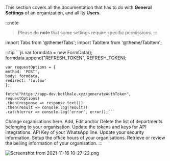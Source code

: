 This section covers all the documentation that has to do with **General Settings** of an organization, and all its **Users**.

:::note
> Please do **note** that some settings require specific permissions.
:::

import Tabs from '@theme/Tabs';
import TabItem from '@theme/TabItem';

:::tip
<Tabs>
  <TabItem value="account" label="Account" default>
    ```js
    var formdata = new FormData();
    formdata.append("REFRESH_TOKEN", REFRESH_TOKEN);

    var requestOptions = {
    method: 'POST',
    body: formdata,
    redirect: 'follow'
    };

    fetch("https://app-dev.botlhale.xyz/generateAuthToken", requestOptions)
    .then(response => response.text())
    .then(result => console.log(result))
    .catch(error => console.log('error', error));```  
  </TabItem>
  <TabItem value="organisations" label="Organisations">
    Change organisations here.
  </TabItem>
  <TabItem value="departments" label="Departments">
    Add, Edit and/or Delete the list of departments belonging to your organisation.
  </TabItem>
  <TabItem value="api" label="API">
    Update the tokens and keys for API integrations. API Key of your WhatsApp line.
  </TabItem>
  <TabItem value="security" label="Security">
    Update your security information.
  </TabItem>
  <TabItem value="office-hours" label="Office Hours">
    Setup the office hours of your organisations.
  </TabItem>
  <TabItem value="billing-usage" label="Billing & Usage">
    Retrieve or review the beliing information of your organisation.
  </TabItem>
</Tabs>
:::

![Screenshot from 2021-11-16 10-27-22.png](https://stoplight.io/api/v1/projects/cHJqOjg4ODkz/images/HfZ8Bzeqqpc)
